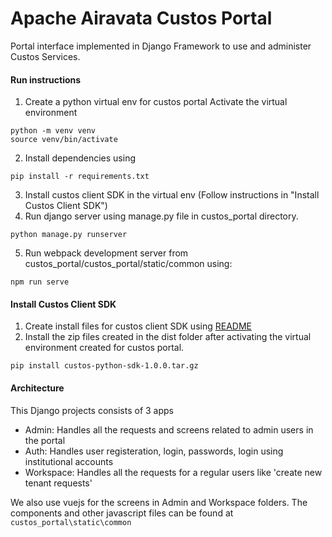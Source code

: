 # Apache Airavata Custos Portal

Portal interface implemented in Django Framework to use and administer Custos Services.


#### Run instructions

1. Create a python virtual env for custos portal 
   Activate the virtual environment 
```
python -m venv venv
source venv/bin/activate
```
2. Install dependencies using 
```
pip install -r requirements.txt
```
3. Install custos client SDK in the virtual env (Follow instructions in "Install Custos Client SDK")     
4. Run django server using manage.py file in custos_portal directory. 
```
python manage.py runserver
```
5. Run webpack development server from custos_portal/custos_portal/static/common using:
```
npm run serve
```
   
   
#### Install Custos Client SDK
1. Create install files for custos client SDK using [README](https://github.com/apache/airavata-custos/tree/develop/custos-client-sdks/custos-python-sdk)     
2. Install the zip files created in the dist folder after activating the virtual environment created for custos portal.
```
pip install custos-python-sdk-1.0.0.tar.gz
```


#### Architecture ####
This Django projects consists of 3 apps
- Admin: Handles all the requests and screens related to admin users in the portal
- Auth: Handles user registeration, login, passwords, login using institutional accounts
- Workspace: Handles all the requests for a regular users like 'create new tenant requests'

We also use vuejs for the screens in Admin and Workspace folders. The components and other javascript files can be found
at ```custos_portal\static\common```
